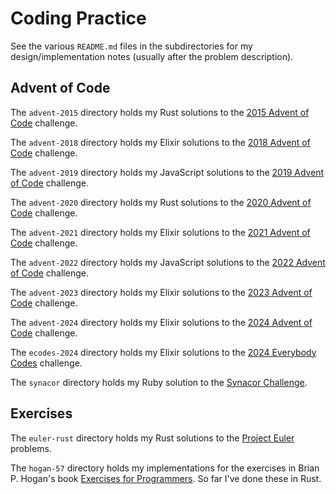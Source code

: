 # Coding Practice

See the various `README.md` files in the subdirectories for my design/implementation notes (usually after the problem description).

## Advent of Code

The `advent-2015` directory holds my Rust solutions to the [2015 Advent of Code](https://adventofcode.com/2015/) challenge.

The `advent-2018` directory holds my Elixir solutions to the [2018 Advent of Code](https://adventofcode.com/2018/) challenge.

The `advent-2019` directory holds my JavaScript solutions to the [2019 Advent of Code](https://adventofcode.com/2019/) challenge.

The `advent-2020` directory holds my Rust solutions to the [2020 Advent of Code](https://adventofcode.com/2020/) challenge.

The `advent-2021` directory holds my Elixir solutions to the [2021 Advent of Code](https://adventofcode.com/2021/) challenge.

The `advent-2022` directory holds my JavaScript solutions to the [2022 Advent of Code](https://adventofcode.com/2022/) challenge.

The `advent-2023` directory holds my Elixir solutions to the [2023 Advent of Code](https://adventofcode.com/2023/) challenge.

The `advent-2024` directory holds my Elixir solutions to the [2024 Advent of Code](https://adventofcode.com/2024/) challenge.

The `ecodes-2024` directory holds my Elixir solutions to the [2024 Everybody Codes](https://everybody.codes/event/2024/quests) challenge.

The `synacor` directory holds my Ruby solution to the [Synacor Challenge](https://challenge.synacor.com/).

## Exercises

The `euler-rust` directory holds my Rust solutions to the [Project Euler](https://projecteuler.net/) problems.

The `hogan-57` directory holds my implementations for the exercises in Brian P. Hogan's book [Exercises for Programmers](https://pragprog.com/titles/bhwb/exercises-for-programmers/). So far I've done these in Rust.
